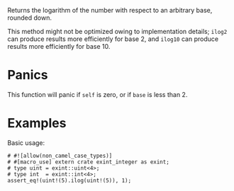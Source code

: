 Returns the logarithm of the number with respect to an arbitrary base, rounded down.

This method might not be optimized owing to implementation details; `ilog2` can
produce results more efficiently for base 2, and `ilog10` can produce results
more efficiently for base 10.

# Panics

This function will panic if `self` is zero, or if `base` is less than 2.

# Examples

Basic usage:

```
# #![allow(non_camel_case_types)]
# #[macro_use] extern crate exint_integer as exint;
# type uint = exint::uint<4>;
# type int  = exint::int<4>;
assert_eq!(uint!(5).ilog(uint!(5)), 1);
```
